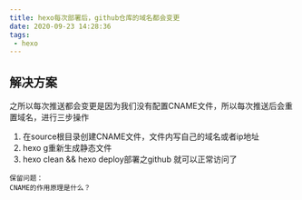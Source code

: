 ```yaml
---
title: hexo每次部署后，github仓库的域名都会变更
date: 2020-09-23 14:28:36
tags: 
 - hexo
---
```

## 解决方案

之所以每次推送都会变更是因为我们没有配置CNAME文件，所以每次推送后会重置域名，进行三步操作
1. 在source根目录创建CNAME文件，文件内写自己的域名或者ip地址
2. hexo g重新生成静态文件
3. hexo clean && hexo deploy部署之github
就可以正常访问了

```
保留问题：
CNAME的作用原理是什么？
```